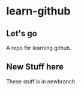 # learn-github
## Let's go
A repo for learning github.

## New Stuff here
These stuff is in newbranch
